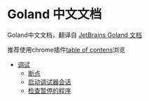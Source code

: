 # Goland 中文文档
Goland中文文档，翻译自 [JetBrains Goland 文档](https://www.jetbrains.com/help/go/meet-the-product.html)

推荐使用chrome插件[table of contens](https://chrome.google.com/webstore/detail/table-of-contents-sidebar/ohohkfheangmbedkgechjkmbepeikkej)浏览

- [调试](调试/调试.md)
  - [断点](调试/断点.md)
  - [启动调试器会话](调试/启动调试器会话.md)
  - [检查暂停的程序](调试/检查暂停的程序.md)